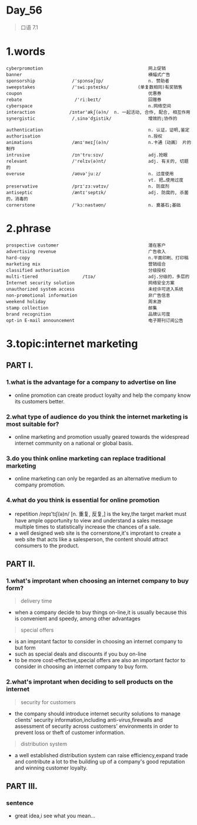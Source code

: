# Day_56
> 口语 7.1

# 1.words
    cyberpromotion                                        网上促销
    banner                                                横幅式广告
    sponsorship              /ˈspɔnsəʃɪp/                 n. 赞助者
    sweepstakes              /'swiːpsteɪks/           (单复数相同)有奖销售
    coupon                                                优惠券
    rebate                    /'riːbeɪt/                  回赠券
    cyberspace                                            n.网络空间
    interaction             /ɪntər'ækʃ(ə)n/  n. 一起活动, 合作, 配合, 相互作用
    synergistic              /ˌsinə'dʒistik/              增效的;协作的
    
    authentication                                        n. 认证，证明,鉴定
    authorisation                                         n.授权
    animations               /ænɪ'meɪʃ(ə)n/               n.卡通〔动画〕 片的制作
    intrusive                /ɪn'truːsɪv/                 adj.抢眼
    relevant                 /'relɪv(ə)nt/                adj. 有关的, 切题的
    overuse                  /əʊvə'juːz/                  n. 过度使用
                                                          vt. 把…使用过度
    preservative             /prɪ'zɜːvətɪv/               n. 防腐剂
    antiseptic               /æntɪ'septɪk/                adj. 防腐的, 杀菌的，消毒的
    cornerstone              /'kɔːnəstəʊn/                n. 奠基石;基础

# 2.phrase
    prospective customer                                  潜在客户
    advertising revenue                                   广告收入
    hard-copy                                             n.平面印刷、打印稿
    marketing mix                                         营销组合
    classified authorisation                              分级授权
    multi-tiered                 /tɪə/                    adj.分级的，多层的
    Internet security solution                            网络安全方案
    unauthorized system access                            未经许可进入系统
    non-promotional information                           非广告信息
    weekend holiday                                       周末游
    stamp collection                                      邮集
    brand recognition                                     品牌认可度
    opt-in E-mail announcement                            电子期刊订阅公告

# 3.topic:internet marketing
## PART I.
### 1.what is the advantage for a company to advertise on line
- online promotion can create product loyalty and help the company know its customers better.

### 2.what type of audience do you think the internet marketing is most suitable for?
- online marketing and promotion usually geared towards the widespread internet community on a 
national or global basis.

### 3.do you think online marketing can replace traditional marketing
- online marketing can only be regarded as an alternative medium to company promotion.

### 4.what do you think is essential for online promotion
- repetition /repɪ'tɪʃ(ə)n/ [n. 重复, 反复,] is the key,the target market must have ample opportunity to view 
and understand a sales message multiple times to statistically increase the chances of a sale.
- a well designed web site is the cornerstone,it's improtant to create a web site that acts like a salesperson,
the content should attract consumers to the product.

## PART II.
### 1.what's improtant when choosing an internet company to buy form?
> delivery time
- when a company decide to buy things on-line,it is usually because this is convenient and speedy,
among other advantages

> special offers
- is an improtant factor to consider in choosing an internet company to but form
- such as special deals and discounts if you buy on-line
- to be more cost-effective,special offers are also an important factor to consider in choosing an internet
company to buy form.

### 2.what's improtant when deciding to sell products on the internet
> security for customers
- the company should introduce internet security solutions to manage clients' security information,including
anti-virus,firewalls and assessment of security across customers' environments in order to prevent loss or 
theft of customer information.

> distribution system
- a well established distribution system can raise efficiency,expand trade and contribute a lot to the building
up of a company's good reputation and winning customer loyalty.

## PART III.
### sentence
- great idea,i see what you mean...














